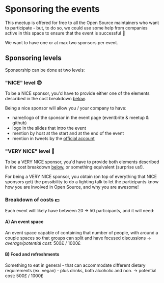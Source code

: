 # Sponsoring the events

This meetup is offered for free to all the Open Source maintainers who want to participate - but, to do so, we could use some help from companies active in this space to ensure that the event is successful 🎩

We want to have one or at max two sponsors per event.

## Sponsoring levels

Sponsorship can be done at two levels:

### "NICE" level 😎

To be a NICE sponsor, you'd have to provide either one of the elements described in the cost breakdown [below](#breakdown-of-costs).

Being a nice sponsor will allow you / your company to have:

- name/logo of the sponsor in the event page (eventbrite & meetup & github)
- logo in the slides that intro the event
- mention by host at the start and at the end of the event
- mention in tweets by the [official account](https://twitter.com/ProvidedAsIs)

### "VERY NICE" level 🤩

To be a VERY NICE sponsor, you'd have to provide both elements described in the cost breakdown [below](#breakdown-of-costs), or something equivalent (surprise us!).

For being a VERY NICE sponsor, you obtain (on top of everything that NICE sponsors get) the possibility to do a lighting talk to let the participants know how you are involved in Open Source, and why you are awesome!

### Breakdown of costs 💵

Each event will likely have between 20 → 50 participants, and it will need:

#### A) An event space

An event space capable of containing that number of people, with around a couple spaces so that groups can split and have focused discussions → _average/potential cost_: 500£ / 1000£

#### B) Food and refreshments

Something to eat in general - that can accommodate different dietary requirements (ex. vegan) - plus drinks, both alcoholic and non. → potential cost: 500£ / 1000£
